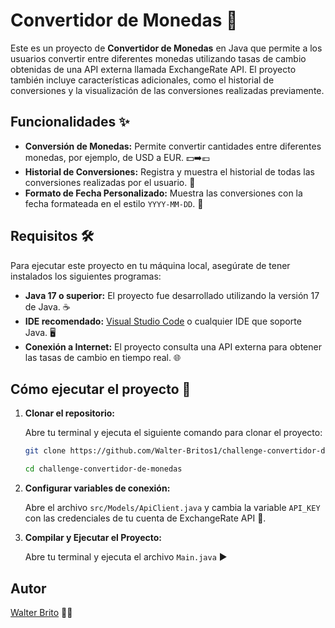 # Convertidor de Monedas 💱

Este es un proyecto de **Convertidor de Monedas** en Java que permite a los usuarios convertir entre diferentes monedas utilizando tasas de cambio obtenidas de una API externa llamada ExchangeRate API. El proyecto también incluye características adicionales, como el historial de conversiones y la visualización de las conversiones realizadas previamente.

## Funcionalidades ✨

- **Conversión de Monedas:** Permite convertir cantidades entre diferentes monedas, por ejemplo, de USD a EUR. 💵➡️💶
- **Historial de Conversiones:** Registra y muestra el historial de todas las conversiones realizadas por el usuario. 📜
- **Formato de Fecha Personalizado:** Muestra las conversiones con la fecha formateada en el estilo `YYYY-MM-DD`. 📅

## Requisitos 🛠️

Para ejecutar este proyecto en tu máquina local, asegúrate de tener instalados los siguientes programas:

- **Java 17 o superior:** El proyecto fue desarrollado utilizando la versión 17 de Java. ☕
- **IDE recomendado:** [Visual Studio Code](https://code.visualstudio.com/) o cualquier IDE que soporte Java. 🖥️
- **Conexión a Internet:** El proyecto consulta una API externa para obtener las tasas de cambio en tiempo real. 🌐

## Cómo ejecutar el proyecto 🚀

1. **Clonar el repositorio:**

   Abre tu terminal y ejecuta el siguiente comando para clonar el proyecto:

   ```bash
   git clone https://github.com/Walter-Britos1/challenge-convertidor-de-monedas

   cd challenge-convertidor-de-monedas

   ```

2. **Configurar variables de conexión:**

   Abre el archivo `src/Models/ApiClient.java` y cambia la variable `API_KEY` con las credenciales de tu cuenta de ExchangeRate API 🔑.

3. **Compilar y Ejecutar el Proyecto:**

   Abre tu terminal y ejecuta el archivo `Main.java` ▶️
 

## Autor

[Walter Brito](https://github.com/Walter-Britos1) 👨‍💻
